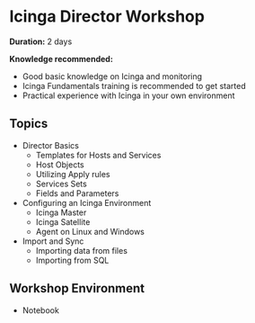 Icinga Director Workshop
========================

**Duration:** 2 days

**Knowledge recommended:**

* Good basic knowledge on Icinga and monitoring
* Icinga Fundamentals training is recommended to get started
* Practical experience with Icinga in your own environment

## Topics

* Director Basics
  - Templates for Hosts and Services
  - Host Objects
  - Utilizing Apply rules
  - Services Sets
  - Fields and Parameters
* Configuring an Icinga Environment
  - Icinga Master
  - Icinga Satellite
  - Agent on Linux and Windows
* Import and Sync
  - Importing data from files
  - Importing from SQL

## Workshop Environment

* Notebook
